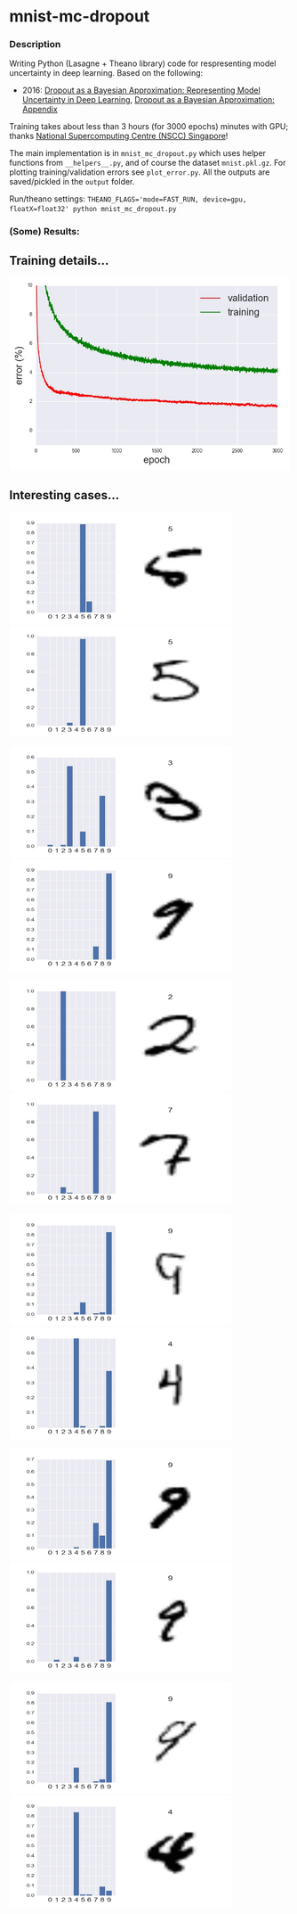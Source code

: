 # mnist-mc-dropout


### Description

Writing Python (Lasagne + Theano library) code for respresenting model uncertainty in deep learning. Based on the following:

* 2016: [Dropout as a Bayesian Approximation: Representing Model Uncertainty in Deep Learning](https://arxiv.org/abs/1506.02142), [Dropout as a Bayesian Approximation: Appendix](https://arxiv.org/abs/1506.02157)

Training takes about less than 3 hours (for 3000 epochs) minutes with GPU; thanks [National Supercomputing Centre (NSCC) Singapore](http://www.nscc.sg)!

The main implementation is in ```mnist_mc_dropout.py``` which uses helper functions from ```__helpers__.py```, and of course the dataset ```mnist.pkl.gz```. For plotting training/validation errors see ```plot_error.py```. All the outputs are saved/pickled in the ```output``` folder.

Run/theano settings: ```THEANO_FLAGS='mode=FAST_RUN, device=gpu, floatX=float32' python mnist_mc_dropout.py```


### (Some) Results:

## Training details...

<img src="./output/errors.jpg">

## Interesting cases...

<img src="./output/index_8.jpg" height="200" width="400"> <img src="./output/index_15.jpg" height="200" width="400">

<img src="./output/index_18.jpg" height="200" width="400"> <img src="./output/index_20.jpg" height="200" width="400">

<img src="./output/index_35.jpg" height="200" width="400"> <img src="./output/index_36.jpg" height="200" width="400">

<img src="./output/index_62.jpg" height="200" width="400"> <img src="./output/index_65.jpg" height="200" width="400">

<img src="./output/index_73.jpg" height="200" width="400"> <img src="./output/index_78.jpg" height="200" width="400">

<img src="./output/index_92.jpg" height="200" width="400"> <img src="./output/index_95.jpg" height="200" width="400">